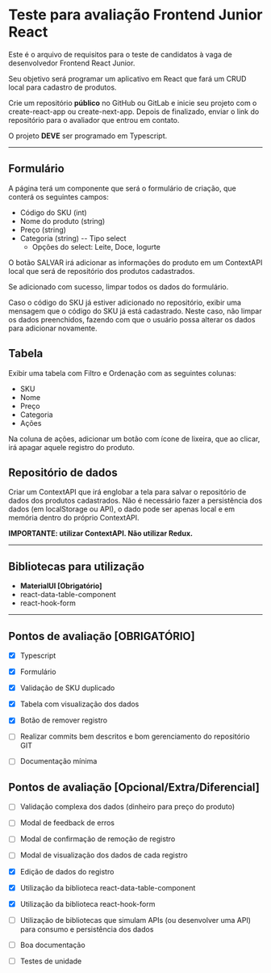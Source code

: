 Teste para avaliação Frontend Junior React
==========================================

Este é o arquivo de requisitos para o teste de candidatos à vaga de desenvolvedor Frontend React Junior.

Seu objetivo será programar um aplicativo em React que fará um CRUD local para cadastro de produtos.

Crie um repositório **público** no GitHub ou GitLab e inicie seu projeto com o create-react-app ou create-next-app.
Depois de finalizado, enviar o link do repositório para o avaliador que entrou em contato.

O projeto **DEVE** ser programado em Typescript.

------

Formulário
----------

A página terá um componente que será o formulário de criação, que conterá os seguintes campos:

* Código do SKU (int)
* Nome do produto (string)
* Preço (string)
* Categoria (string) -- Tipo select
    * Opções do select: Leite, Doce, Iogurte

O botão SALVAR irá adicionar as informações do produto em um ContextAPI local que será de repositório dos produtos cadastrados.

Se adicionado com sucesso, limpar todos os dados do formulário.

Caso o código do SKU já estiver adicionado no repositório, exibir uma mensagem que o código do SKU já está cadastrado. Neste caso, não limpar os dados preenchidos, fazendo com que o usuário possa alterar os dados para adicionar novamente.

Tabela
------

Exibir uma tabela com Filtro e Ordenação com as seguintes colunas:

* SKU
* Nome
* Preço
* Categoria
* Ações

Na coluna de ações, adicionar um botão com ícone de lixeira, que ao clicar, irá apagar aquele registro do produto.


Repositório de dados
--------------------

Criar um ContextAPI que irá englobar a tela para salvar o repositório de dados dos produtos cadastrados. Não é necessário fazer a persistência dos dados (em localStorage ou API), o dado pode ser apenas local e em memória dentro do próprio ContextAPI.

**IMPORTANTE: utilizar ContextAPI. Não utilizar Redux.**

-----


Bibliotecas para utilização
---------------------------

* **MaterialUI [Obrigatório]**
* react-data-table-component
* react-hook-form

-----


Pontos de avaliação [OBRIGATÓRIO]
---------------------------------

- [X] Typescript
- [X] Formulário
- [X] Validação de SKU duplicado
- [X] Tabela com visualização dos dados
- [X] Botão de remover registro
- [ ] Realizar commits bem descritos e bom gerenciamento do repositório GIT
- [ ] Documentação mínima


Pontos de avaliação [Opcional/Extra/Diferencial]
------------------------------

- [ ] Validação complexa dos dados (dinheiro para preço do produto)
- [ ] Modal de feedback de erros
- [ ] Modal de confirmação de remoção de registro
- [ ] Modal de visualização dos dados de cada registro
- [X] Edição de dados do registro
- [X] Utilização da biblioteca react-data-table-component
- [X] Utilização da biblioteca react-hook-form
- [ ] Utilização de bibliotecas que simulam APIs (ou desenvolver uma API) para consumo e persistência dos dados
- [ ] Boa documentação
- [ ] Testes de unidade

